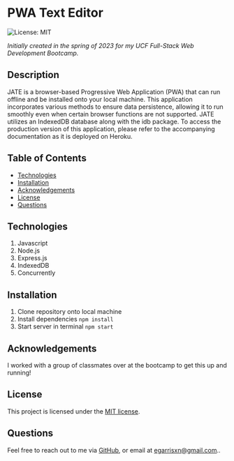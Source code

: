 # PWA Text Editor

![License: MIT](https://img.shields.io/badge/License-MIT-yellow.svg)

_Initially created in the spring of 2023 for my UCF Full-Stack Web Development Bootcamp._

## Description

JATE is a browser-based Progressive Web Application (PWA) that can run offline and be installed onto your local machine. This application incorporates various methods to ensure data persistence, allowing it to run smoothly even when certain browser functions are not supported. JATE utilizes an IndexedDB database along with the idb package. To access the production version of this application, please refer to the accompanying documentation as it is deployed on Heroku.

## Table of Contents

- [Technologies](#technologies)
- [Installation](#installation)
- [Acknowledgements](#acknowledgements)
- [License](#license)
- [Questions](#questions)

## Technologies

1. Javascript
2. Node.js
3. Express.js
4. IndexedDB
5. Concurrently

## Installation

1. Clone repository onto local machine
2. Install dependencies `npm install`
3. Start server in terminal `npm start`

## Acknowledgements

I worked with a group of classmates over at the bootcamp to get this up and running!

## License

This project is licensed under the [MIT license](https://opensource.org/licenses/MIT).

## Questions

Feel free to reach out to me via [GitHub](https://github.com/EGARRISXN), or email at egarrisxn@gmail.com..

